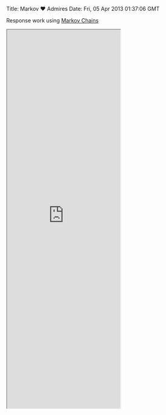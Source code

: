 Title: Markov &#9829; Admires
Date: Fri, 05 Apr 2013 01:37:06 GMT

Response work using [Markov Chains](http://en.wikipedia.org/wiki/Markov_chain)

<iframe src="http://markovadmires.yolk.cc" height="1000"></iframe>